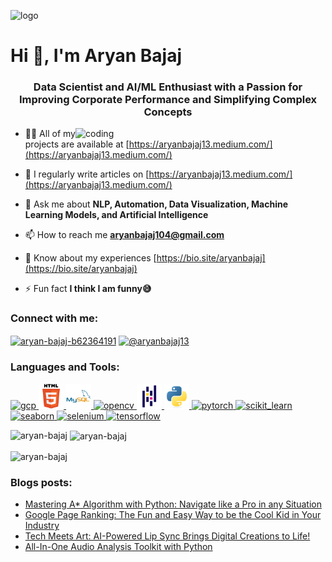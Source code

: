 ![logo](https://github.com/Aryan-Bajaj/Aryan-Bajaj/blob/main/Modern%20Minimal%20Technology%20Background%20Banner.gif)

<h1 align="centre">Hi 👋, I'm Aryan Bajaj</h1>
<h3 align="center">Data Scientist and AI/ML Enthusiast with a Passion for Improving Corporate Performance and Simplifying Complex Concepts</h3>

<img align="right" alt="coding" width="400" src="https://media4.giphy.com/media/qgQUggAC3Pfv687qPC/giphy.gif">

- 👨‍💻 All of my projects are available at [https://aryanbajaj13.medium.com/](https://aryanbajaj13.medium.com/)

- 📝 I regularly write articles on [https://aryanbajaj13.medium.com/](https://aryanbajaj13.medium.com/)

- 💬 Ask me about **NLP, Automation, Data Visualization, Machine Learning Models, and Artificial Intelligence**

- 📫 How to reach me **aryanbajaj104@gmail.com**

- 📄 Know about my experiences [https://bio.site/aryanbajaj](https://bio.site/aryanbajaj)

- ⚡ Fun fact **I think I am funny😅**

<h3 align="left">Connect with me:</h3>
<p align="left">
<a href="https://linkedin.com/in/aryan-bajaj-b62364191" target="blank"><img align="center" src="https://raw.githubusercontent.com/rahuldkjain/github-profile-readme-generator/master/src/images/icons/Social/linked-in-alt.svg" alt="aryan-bajaj-b62364191" height="30" width="40" /></a>
<a href="https://medium.com/@aryanbajaj13" target="blank"><img align="center" src="https://raw.githubusercontent.com/rahuldkjain/github-profile-readme-generator/master/src/images/icons/Social/medium.svg" alt="@aryanbajaj13" height="30" width="40" /></a>
</p>

<h3 align="left">Languages and Tools:</h3>
<p align="left"> <a href="https://cloud.google.com" target="_blank" rel="noreferrer"> <img src="https://www.vectorlogo.zone/logos/google_cloud/google_cloud-icon.svg" alt="gcp" width="40" height="40"/> </a> <a href="https://www.w3.org/html/" target="_blank" rel="noreferrer"> <img src="https://raw.githubusercontent.com/devicons/devicon/master/icons/html5/html5-original-wordmark.svg" alt="html5" width="40" height="40"/> </a> <a href="https://www.mysql.com/" target="_blank" rel="noreferrer"> <img src="https://raw.githubusercontent.com/devicons/devicon/master/icons/mysql/mysql-original-wordmark.svg" alt="mysql" width="40" height="40"/> </a> <a href="https://opencv.org/" target="_blank" rel="noreferrer"> <img src="https://www.vectorlogo.zone/logos/opencv/opencv-icon.svg" alt="opencv" width="40" height="40"/> </a> <a href="https://pandas.pydata.org/" target="_blank" rel="noreferrer"> <img src="https://raw.githubusercontent.com/devicons/devicon/2ae2a900d2f041da66e950e4d48052658d850630/icons/pandas/pandas-original.svg" alt="pandas" width="40" height="40"/> </a> <a href="https://www.python.org" target="_blank" rel="noreferrer"> <img src="https://raw.githubusercontent.com/devicons/devicon/master/icons/python/python-original.svg" alt="python" width="40" height="40"/> </a> <a href="https://pytorch.org/" target="_blank" rel="noreferrer"> <img src="https://www.vectorlogo.zone/logos/pytorch/pytorch-icon.svg" alt="pytorch" width="40" height="40"/> </a> <a href="https://scikit-learn.org/" target="_blank" rel="noreferrer"> <img src="https://upload.wikimedia.org/wikipedia/commons/0/05/Scikit_learn_logo_small.svg" alt="scikit_learn" width="40" height="40"/> </a> <a href="https://seaborn.pydata.org/" target="_blank" rel="noreferrer"> <img src="https://seaborn.pydata.org/_images/logo-mark-lightbg.svg" alt="seaborn" width="40" height="40"/> </a> <a href="https://www.selenium.dev" target="_blank" rel="noreferrer"> <img src="https://raw.githubusercontent.com/detain/svg-logos/780f25886640cef088af994181646db2f6b1a3f8/svg/selenium-logo.svg" alt="selenium" width="40" height="40"/> </a> <a href="https://www.tensorflow.org" target="_blank" rel="noreferrer"> <img src="https://www.vectorlogo.zone/logos/tensorflow/tensorflow-icon.svg" alt="tensorflow" width="40" height="40"/> </a> </p>

<p><img align="left" src="https://github-readme-stats.vercel.app/api/top-langs?username=aryan-bajaj&show_icons=true&theme=dark&title_color=0c57ed&text_color=0c57ed&locale=en&layout=compact" alt="aryan-bajaj" /></p>

<p>&nbsp;<img align="center" src="https://github-readme-stats.vercel.app/api?username=aryan-bajaj&show_icons=true&theme=dark&title_color=0c57ed&text_color=0c57ed&bg_color=000000&locale=en" alt="aryan-bajaj" /></p>

<p><img align="center" src="https://github-readme-streak-stats.herokuapp.com/?user=aryan-bajaj&theme=dark" alt="aryan-bajaj" /></p>

### Blogs posts:
<!-- BLOG-POST-LIST:START -->
- [Mastering A* Algorithm with Python: Navigate like a Pro in any Situation](https://aryanbajaj13.medium.com/mastering-a-algorithm-with-python-navigate-like-a-pro-in-any-situation-b69f9893f2e1?source=rss-bccfcb8cc6f8------2)
- [Google Page Ranking: The Fun and Easy Way to be the Cool Kid in Your Industry](https://aryanbajaj13.medium.com/google-page-ranking-the-fun-and-easy-way-to-be-the-cool-kid-in-your-industry-3df60cf05549?source=rss-bccfcb8cc6f8------2)
- [Tech Meets Art: AI-Powered Lip Sync Brings Digital Creations to Life!](https://aryanbajaj13.medium.com/tech-meets-art-ai-powered-lip-sync-brings-digital-creations-to-life-dd41af1d86ee?source=rss-bccfcb8cc6f8------2)
- [All-In-One Audio Analysis Toolkit with Python](https://aryanbajaj13.medium.com/all-in-one-audio-analysis-toolkit-with-python-27c9072cecef?source=rss-bccfcb8cc6f8------2)
<!-- BLOG-POST-LIST:END -->
